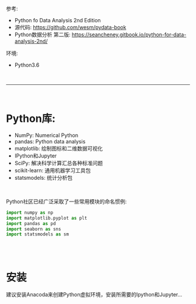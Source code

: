 参考:

- Python fo Data Analysis 2nd Edition
- 源代码: <https://github.com/wesm/pydata-book>
- Python数据分析 第二版: <https://seancheney.gitbook.io/python-for-data-analysis-2nd/>

环境:

 - Python3.6


<br/>

---

<br/>


# Python库:

- NumPy: Numerical Python
- pandas: Python data analysis
- matplotlib: 绘制图标和二维数据可视化
- IPython和Jupyter
- SciPy: 解决科学计算汇总各种标准问题
- scikit-learn: 通用机器学习工具包
- statsmodels: 统计分析包

<br>

Python社区已经广泛采取了一些常用模块的命名惯例:

```py
import numpy as np
import matplotlib.pyplot as plt
import pandas as pd
import seaborn as sns
import statsmodels as sm

```


<br/>
<br/>


# 安装

建议安装Anacoda来创建Python虚拟环境，安装所需要的Ipython和Jupyter...


